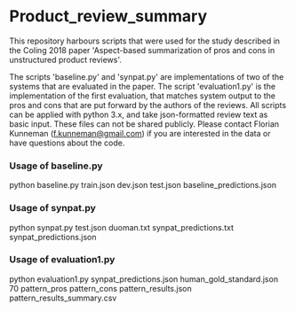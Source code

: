 # Product_review_summary
This repository harbours scripts that were used for the study described in the Coling 2018 paper 'Aspect-based summarization of pros and cons in unstructured product reviews'.

The scripts 'baseline.py' and 'synpat.py' are implementations of two of the systems that are evaluated in the paper. The script 'evaluation1.py' is the implementation of the first evaluation, that matches system output to the pros and cons that are put forward by the authors of the reviews. All scripts can be applied with python 3.x, and take json-formatted review text as basic input. These files can not be shared publicly. Please contact Florian Kunneman (f.kunneman@gmail.com) if you are interested in the data or have questions about the code. 

### Usage of baseline.py

python baseline.py train.json dev.json test.json baseline_predictions.json

### Usage of synpat.py

python synpat.py test.json duoman.txt synpat_predictions.txt synpat_predictions.json

### Usage of evaluation1.py

python evaluation1.py synpat_predictions.json human_gold_standard.json 70 pattern_pros pattern_cons pattern_results.json pattern_results_summary.csv
